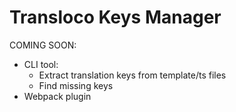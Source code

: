# Transloco Keys Manager 

COMING SOON:

- CLI tool: 
    - Extract translation keys from template/ts files 
    - Find missing keys
- Webpack plugin
